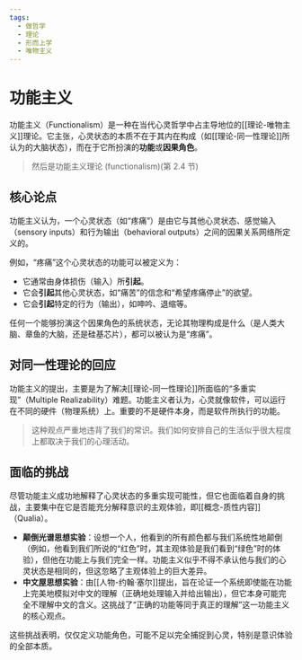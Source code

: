 ```yaml
---
tags:
  - 做哲学
  - 理论
  - 形而上学
  - 唯物主义
---
```


# 功能主义

功能主义（Functionalism）是一种在当代心灵哲学中占主导地位的[[理论-唯物主义]]理论。它主张，心灵状态的本质不在于其内在构成（如[[理论-同一性理论]]所认为的大脑状态），而在于它所扮演的**功能**或**因果角色**。

> 然后是功能主义理论 (functionalism)(第 2.4 节)

## 核心论点

功能主义认为，一个心灵状态（如“疼痛”）是由它与其他心灵状态、感觉输入（sensory inputs）和行为输出（behavioral outputs）之间的因果关系网络所定义的。

例如，“疼痛”这个心灵状态的功能可以被定义为：
*   它通常由身体损伤（输入）所**引起**。
*   它会**引起**其他心灵状态，如“痛苦”的信念和“希望疼痛停止”的欲望。
*   它会**引起**特定的行为（输出），如呻吟、退缩等。

任何一个能够扮演这个因果角色的系统状态，无论其物理构成是什么（是人类大脑、章鱼的大脑，还是硅基芯片），都可以被认为是“疼痛”。

## 对同一性理论的回应

功能主义的提出，主要是为了解决[[理论-同一性理论]]所面临的“多重实现”（Multiple Realizability）难题。功能主义者认为，心灵就像软件，可以运行在不同的硬件（物理系统）上。重要的不是硬件本身，而是软件所执行的功能。

> 这种观点严重地违背了我们的常识。我们如何安排自己的生活似乎很大程度上都取决于我们的心理活动。

## 面临的挑战

尽管功能主义成功地解释了心灵状态的多重实现可能性，但它也面临着自身的挑战，主要集中在它是否能充分解释意识的主观体验，即[[概念-质性内容]]（Qualia）。

*   **颠倒光谱思想实验**：设想一个人，他看到的所有颜色都与我们系统性地颠倒（例如，他看到我们所说的“红色”时，其主观体验是我们看到“绿色”时的体验），但他在功能上与我们完全一样。功能主义似乎不得不承认他与我们的心灵状态是相同的，但这忽略了主观体验上的巨大差异。
*   **中文屋思想实验**：由[[人物-约翰·塞尔]]提出，旨在论证一个系统即使能在功能上完美地模拟对中文的理解（正确地处理输入并给出输出），但它本身可能完全不理解中文的含义。这挑战了“正确的功能等同于真正的理解”这一功能主义的核心观点。

这些挑战表明，仅仅定义功能角色，可能不足以完全捕捉到心灵，特别是意识体验的全部本质。
